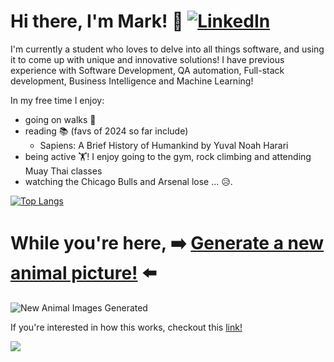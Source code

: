 # Hi there, I'm Mark! 👋 [![LinkedIn](https://img.shields.io/badge/LinkedIn-Profile-blue?style=flat&logo=linkedin&logoColor=white&link=https://www.linkedin.com/in/mark-b17/)](https://www.linkedin.com/in/mark-b17/) 

I'm currently a student who loves to delve into all things software, and using it to come up with unique and innovative solutions! I have previous experience with Software Development, QA automation, Full-stack development, Business Intelligence and Machine Learning! 

In my free time I enjoy:
- going on walks 🚶
- reading 📚 (favs of 2024 so far include)
  - Sapiens: A Brief History of Humankind by Yuval Noah Harari
- being active 🏋️! I enjoy going to the gym, rock climbing and attending Muay Thai classes
- watching the Chicago Bulls and Arsenal lose ... 😥.

[![Top Langs](https://github-readme-stats.vercel.app/api/top-langs/?username=mbaula&hide_progress=true)](https://github.com/anuraghazra/github-readme-stats)

# While you're here, ➡️ [Generate a new animal picture!](https://github.com/mbaula/mbaula/issues/new?assignees=&labels=newAnimalImage%7C&title=newAnimalImage%7C&template=new-animal-image.md&body=Just+click+"submit+new+issue"+without+changing+the+title+and+a+new+animal+picture+will+be+generated+in+the+README.md.+It+should+take+about+20+seconds) ⬅️

![New Animal Images Generated](https://img.shields.io/github/issues-closed-raw/mbaula/mbaula?color=green&label=Animal%20Images%20Generated&style=flat)

If you're interested in how this works, checkout this [link!](https://github.com/mbaula/mbaula/blob/dd0ce07538ac99a4489d07829be172c431e3fb7d/animal-image.md)

<!--
**mbaula/mbaula** is a ✨ _special_ ✨ repository because its `README.md` (this file) appears on your GitHub profile.

Here are some ideas to get you started:

- 🔭 I’m currently working on ...
- 🌱 I’m currently learning ...
- 👯 I’m looking to collaborate on ...
- 🤔 I’m looking for help with ...
- 💬 Ask me about ...
- 📫 How to reach me: ...
- 😄 Pronouns: ...
- ⚡ Fun fact: ...
-->

<img src="https://images.unsplash.com/flagged/photo-1591475791029-f9efe6297456?crop=entropy&cs=tinysrgb&fit=max&fm=jpg&ixid=M3w0NDU5Nzd8MHwxfHJhbmRvbXx8fHx8fHx8fDE3MzMyNzUwNzF8&ixlib=rb-4.0.3&q=80&w=1080">
